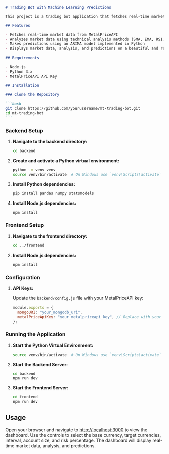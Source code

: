 ````markdown
# Trading Bot with Machine Learning Predictions

This project is a trading bot application that fetches real-time market data, performs analysis, and makes predictions using machine learning models. The application is built using Node.js for the backend, React for the frontend, and Python for the machine learning model.

## Features

- Fetches real-time market data from MetalPriceAPI
- Analyzes market data using technical analysis methods (SMA, EMA, RSI, Bollinger Bands)
- Makes predictions using an ARIMA model implemented in Python
- Displays market data, analysis, and predictions on a beautiful and responsive frontend

## Requirements

- Node.js
- Python 3.x
- MetalPriceAPI API Key

## Installation

### Clone the Repository

```bash
git clone https://github.com/yourusername/mt-trading-bot.git
cd mt-trading-bot
```
````

### Backend Setup

1. **Navigate to the backend directory:**

   ```bash
   cd backend
   ```

2. **Create and activate a Python virtual environment:**

   ```bash
   python -m venv venv
   source venv/bin/activate  # On Windows use `venv\Scripts\activate`
   ```

3. **Install Python dependencies:**

   ```bash
   pip install pandas numpy statsmodels
   ```

4. **Install Node.js dependencies:**

   ```bash
   npm install
   ```

### Frontend Setup

1. **Navigate to the frontend directory:**

   ```bash
   cd ../frontend
   ```

2. **Install Node.js dependencies:**

   ```bash
   npm install
   ```

### Configuration

1. **API Keys:**

   Update the `backend/config.js` file with your MetalPriceAPI key:

   ```javascript
   module.exports = {
     mongoURI: "your_mongodb_uri",
     metalPriceApiKey: "your_metalpriceapi_key", // Replace with your actual API key
   };
   ```

### Running the Application

1. **Start the Python Virtual Environment:**

   ```bash
   source venv/bin/activate  # On Windows use `venv\Scripts\activate`
   ```

2. **Start the Backend Server:**

   ```bash
   cd backend
   npm run dev
   ```

3. **Start the Frontend Server:**

   ```bash
   cd frontend
   npm run dev
   ```

## Usage

Open your browser and navigate to [http://localhost:3000](http://localhost:3000) to view the dashboard. Use the controls to select the base currency, target currencies, interval, account size, and risk percentage. The dashboard will display real-time market data, analysis, and predictions.

```

```
